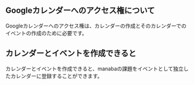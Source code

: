 ## Googleカレンダーへのアクセス権について

Googleカレンダーへのアクセス権は、カレンダーの作成とそのカレンダーでのイベントの作成のために必要です。

## カレンダーとイベントを作成できると

カレンダーとイベントを作成できると、manabaの課題をイベントとして独立したカレンダーに登録することができます。

